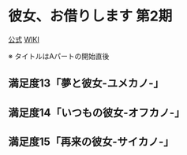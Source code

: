 # 彼女、お借りします 第2期

[公式](https://kanokari-official.com/) 
[WIKI](https://ja.wikipedia.org/wiki/%E5%BD%BC%E5%A5%B3%E3%80%81%E3%81%8A%E5%80%9F%E3%82%8A%E3%81%97%E3%81%BE%E3%81%99) 

※ タイトルはAパートの開始直後

## 満足度13「夢と彼女-ユメカノ-」

## 満足度14「いつもの彼女-オフカノ-」

## 満足度15「再来の彼女-サイカノ-」
